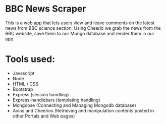 # BBC News Scraper
This is a web app that lets users view and leave comments on the latest news from BBC science section. 
Using Cheerio we grab the news from the BBC website, save them to our Mongo database and render them in our app.

# Tools used:

* Javascript
* Node
* HTML / CSS
* Bootstrap
* Express (session handling)
* Express-handlebars (templating handling)
* Mongoose (Connecting and Managing Mongodb database)
* Axios and Cheerios (Retrieving and manipulation contents posted in other Portals and Web pages)
